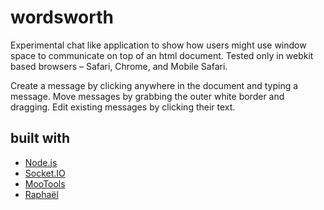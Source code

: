 # wordsworth

Experimental chat like application to show how users might use window space to communicate on top of an html document. Tested only in webkit based browsers – Safari, Chrome, and Mobile Safari.

Create a message by clicking anywhere in the document and typing a message. Move messages by grabbing the outer white border and dragging. Edit existing messages by clicking their text.

## built with

  - [Node.js](http://github.com/ry/node)
  - [Socket.IO](http://github.com/LearnBoost/Socket.IO)
  - [MooTools](http://github.com/mootools/mootools-core)
  - [Raphaël](http://github.com/DmitryBaranovskiy/raphael)